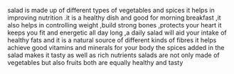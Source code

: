 salad is made up of different types of vegetables and spices it helps in improving nutrition .it is a healthy dish and good for morning breakfast ,it also helps in controlling weight ,build strong bones ,protects your heart it keeps you fit and energetic all day long ,a daily salad will aid your intake of healthy fats and it is a natural source of different kinds of fibres it helps achieve good vitamins and minerals for your body the spices added in the salad makes it tasty as well as rich nutrients salads are not only made of vegetables but also fruits both are equally healthy and tasty